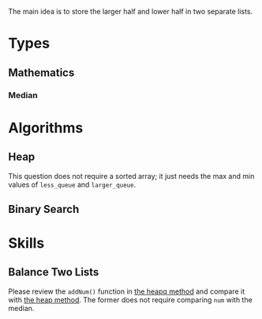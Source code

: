 The main idea is to store the larger half and lower half in two separate lists.

# Types
## Mathematics
### Median

# Algorithms
## Heap
This question does not require a sorted array; it just needs the max and min values of `less_queue` and `larger_queue`.

## Binary Search

# Skills
## Balance Two Lists
Please review the `addNum()` function in [the heapq method](find_median_from_data_stream_heap_build_in.py) and compare it with [the heap method](find_median_from_data_stream_heap.py). The former does not require comparing `num` with the median.
